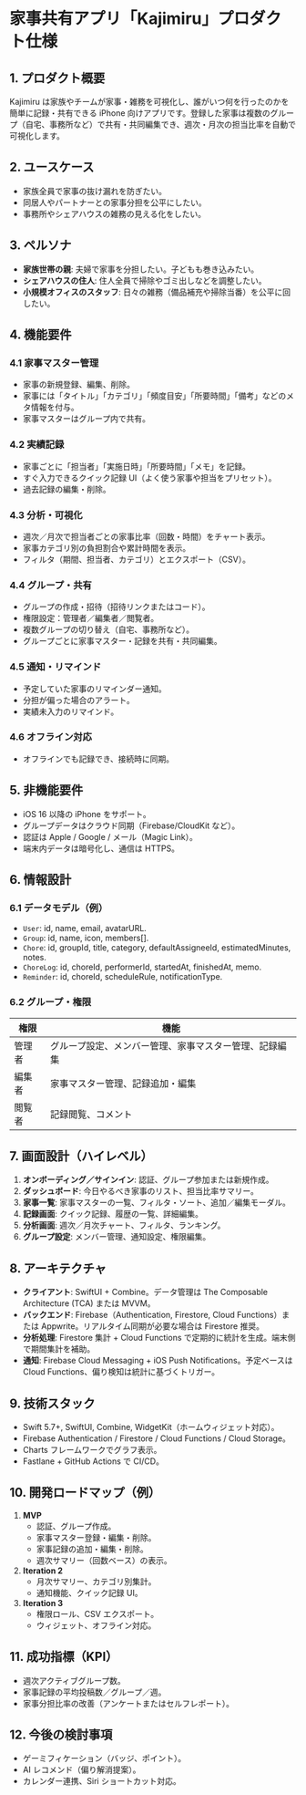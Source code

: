 # 家事共有アプリ「Kajimiru」プロダクト仕様

## 1. プロダクト概要
Kajimiru は家族やチームが家事・雑務を可視化し、誰がいつ何を行ったのかを簡単に記録・共有できる iPhone 向けアプリです。登録した家事は複数のグループ（自宅、事務所など）で共有・共同編集でき、週次・月次の担当比率を自動で可視化します。

## 2. ユースケース
- 家族全員で家事の抜け漏れを防ぎたい。
- 同居人やパートナーとの家事分担を公平にしたい。
- 事務所やシェアハウスの雑務の見える化をしたい。

## 3. ペルソナ
- **家族世帯の親**: 夫婦で家事を分担したい。子どもも巻き込みたい。
- **シェアハウスの住人**: 住人全員で掃除やゴミ出しなどを調整したい。
- **小規模オフィスのスタッフ**: 日々の雑務（備品補充や掃除当番）を公平に回したい。

## 4. 機能要件
### 4.1 家事マスター管理
- 家事の新規登録、編集、削除。
- 家事には「タイトル」「カテゴリ」「頻度目安」「所要時間」「備考」などのメタ情報を付与。
- 家事マスターはグループ内で共有。

### 4.2 実績記録
- 家事ごとに「担当者」「実施日時」「所要時間」「メモ」を記録。
- すぐ入力できるクイック記録 UI（よく使う家事や担当をプリセット）。
- 過去記録の編集・削除。

### 4.3 分析・可視化
- 週次／月次で担当者ごとの家事比率（回数・時間）をチャート表示。
- 家事カテゴリ別の負担割合や累計時間を表示。
- フィルタ（期間、担当者、カテゴリ）とエクスポート（CSV）。

### 4.4 グループ・共有
- グループの作成・招待（招待リンクまたはコード）。
- 権限設定：管理者／編集者／閲覧者。
- 複数グループの切り替え（自宅、事務所など）。
- グループごとに家事マスター・記録を共有・共同編集。

### 4.5 通知・リマインド
- 予定していた家事のリマインダー通知。
- 分担が偏った場合のアラート。
- 実績未入力のリマインド。

### 4.6 オフライン対応
- オフラインでも記録でき、接続時に同期。

## 5. 非機能要件
- iOS 16 以降の iPhone をサポート。
- グループデータはクラウド同期（Firebase/CloudKit など）。
- 認証は Apple / Google / メール（Magic Link）。
- 端末内データは暗号化し、通信は HTTPS。

## 6. 情報設計
### 6.1 データモデル（例）
- `User`: id, name, email, avatarURL.
- `Group`: id, name, icon, members[].
- `Chore`: id, groupId, title, category, defaultAssigneeId, estimatedMinutes, notes.
- `ChoreLog`: id, choreId, performerId, startedAt, finishedAt, memo.
- `Reminder`: id, choreId, scheduleRule, notificationType.

### 6.2 グループ・権限
| 権限 | 機能 |
| --- | --- |
| 管理者 | グループ設定、メンバー管理、家事マスター管理、記録編集 |
| 編集者 | 家事マスター管理、記録追加・編集 |
| 閲覧者 | 記録閲覧、コメント |

## 7. 画面設計（ハイレベル）
1. **オンボーディング／サインイン**: 認証、グループ参加または新規作成。
2. **ダッシュボード**: 今日やるべき家事のリスト、担当比率サマリー。
3. **家事一覧**: 家事マスターの一覧、フィルタ・ソート、追加／編集モーダル。
4. **記録画面**: クイック記録、履歴の一覧、詳細編集。
5. **分析画面**: 週次／月次チャート、フィルタ、ランキング。
6. **グループ設定**: メンバー管理、通知設定、権限編集。

## 8. アーキテクチャ
- **クライアント**: SwiftUI + Combine。データ管理は The Composable Architecture (TCA) または MVVM。
- **バックエンド**: Firebase（Authentication, Firestore, Cloud Functions）または Appwrite。リアルタイム同期が必要な場合は Firestore 推奨。
- **分析処理**: Firestore 集計 + Cloud Functions で定期的に統計を生成。端末側で期間集計を補助。
- **通知**: Firebase Cloud Messaging + iOS Push Notifications。予定ベースは Cloud Functions、偏り検知は統計に基づくトリガー。

## 9. 技術スタック
- Swift 5.7+, SwiftUI, Combine, WidgetKit（ホームウィジェット対応）。
- Firebase Authentication / Firestore / Cloud Functions / Cloud Storage。
- Charts フレームワークでグラフ表示。
- Fastlane + GitHub Actions で CI/CD。

## 10. 開発ロードマップ（例）
1. **MVP**
   - 認証、グループ作成。
   - 家事マスター登録・編集・削除。
   - 家事記録の追加・編集・削除。
   - 週次サマリー（回数ベース）の表示。
2. **Iteration 2**
   - 月次サマリー、カテゴリ別集計。
   - 通知機能、クイック記録 UI。
3. **Iteration 3**
   - 権限ロール、CSV エクスポート。
   - ウィジェット、オフライン対応。

## 11. 成功指標（KPI）
- 週次アクティブグループ数。
- 家事記録の平均投稿数／グループ／週。
- 家事分担比率の改善（アンケートまたはセルフレポート）。

## 12. 今後の検討事項
- ゲーミフィケーション（バッジ、ポイント）。
- AI レコメンド（偏り解消提案）。
- カレンダー連携、Siri ショートカット対応。

